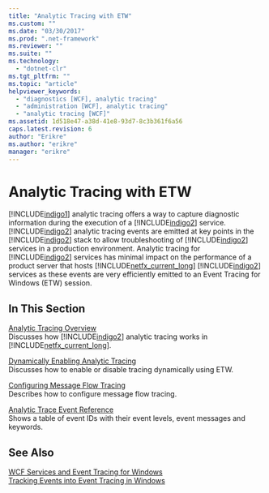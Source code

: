 ```yaml
---
title: "Analytic Tracing with ETW"
ms.custom: ""
ms.date: "03/30/2017"
ms.prod: ".net-framework"
ms.reviewer: ""
ms.suite: ""
ms.technology: 
  - "dotnet-clr"
ms.tgt_pltfrm: ""
ms.topic: "article"
helpviewer_keywords: 
  - "diagnostics [WCF], analytic tracing"
  - "administration [WCF], analytic tracing"
  - "analytic tracing [WCF]"
ms.assetid: 1d518e47-a38d-41e8-93d7-8c3b361f6a56
caps.latest.revision: 6
author: "Erikre"
ms.author: "erikre"
manager: "erikre"
---
```

# Analytic Tracing with ETW
[!INCLUDE[indigo1](../../../../../includes/indigo1-md.md)] analytic tracing offers a way to capture diagnostic information during the execution of a [!INCLUDE[indigo2](../../../../../includes/indigo2-md.md)] service. [!INCLUDE[indigo2](../../../../../includes/indigo2-md.md)] analytic tracing events are emitted at key points in the [!INCLUDE[indigo2](../../../../../includes/indigo2-md.md)] stack to allow troubleshooting of [!INCLUDE[indigo2](../../../../../includes/indigo2-md.md)] services in a production environment. Analytic tracing for [!INCLUDE[indigo2](../../../../../includes/indigo2-md.md)] services has minimal impact on the performance of a product server that hosts [!INCLUDE[netfx_current_long](../../../../../includes/netfx-current-long-md.md)] [!INCLUDE[indigo2](../../../../../includes/indigo2-md.md)] services as these events are very efficiently emitted to an Event Tracing for Windows (ETW) session.  
  
## In This Section  
 [Analytic Tracing Overview](../../../../../docs/framework/wcf/diagnostics/etw/analytic-tracing-overview.md)  
 Discusses how [!INCLUDE[indigo2](../../../../../includes/indigo2-md.md)] analytic tracing works in [!INCLUDE[netfx_current_long](../../../../../includes/netfx-current-long-md.md)].  
  
 [Dynamically Enabling Analytic Tracing](../../../../../docs/framework/wcf/diagnostics/etw/dynamically-enabling-analytic-tracing.md)  
 Discusses how to enable or disable tracing dynamically using ETW.  
  
 [Configuring Message Flow Tracing](../../../../../docs/framework/wcf/diagnostics/etw/configuring-message-flow-tracing.md)  
 Describes how to configure message flow tracing.  
  
 [Analytic Trace Event Reference](../../../../../docs/framework/wcf/diagnostics/etw/analytic-trace-event-reference.md)  
 Shows a table of event IDs with their event levels, event messages and keywords.  
  
## See Also  
 [WCF Services and Event Tracing for Windows](../../../../../docs/framework/wcf/samples/wcf-services-and-event-tracing-for-windows.md)   
 [Tracking Events into Event Tracing in Windows](../../../../../docs/framework/windows-workflow-foundation/samples/tracking-events-into-event-tracing-in-windows.md)
